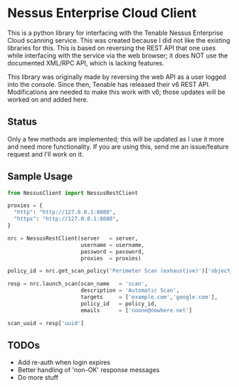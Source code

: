 # Nessus Enterprise Cloud Client

This is a python library for interfacing with the Tenable Nessus Enterprise Cloud scanning service. This was created because I did not like the existing libraries for this. This is based on reversing the REST API that one uses while interfacing with the service via the web browser; it does NOT use the documented XML/RPC API, which is lacking features.

This library was originally made by reversing the web API as a user logged into the console. Since then, Tenable has released their v6 REST API. Modifications are needed to make this work with v6; those updates will be worked on and added here.

## Status

Only a few methods are implemented; this will be updated as I use it more and need more functionality. If you are using this, send me an issue/feature request and I'll work on it.

## Sample Usage

```python
from NessusClient import NessusRestClient

proxies = {
  "http": "http://127.0.0.1:8080",
  "https": "http://127.0.0.1:8080",
}

nrc = NessusRestClient(server   = server,
                       username = username,
                       password = password,
                       proxies  = proxies)

policy_id = nrc.get_scan_policy('Perimeter Scan (exhaustive)')['object_id']

resp = nrc.launch_scan(scan_name   = 'scan',
                       description = 'Automatic Scan',
                       targets     = ['example.com','google.com'],
                       policy_id   = policy_id,
                       emails      = ['noone@nowhere.net']

scan_uuid = resp['uuid']
```

## TODOs

* Add re-auth when login expires
* Better handling of 'non-OK' response messages
* Do more stuff

